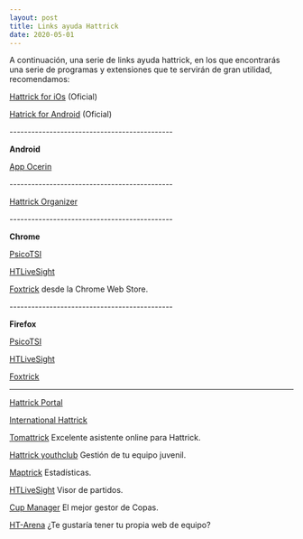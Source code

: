 ```yaml
---
layout: post
title: Links ayuda Hattrick
date: 2020-05-01
---
```


A continuación, una serie de links ayuda hattrick, en los que encontrarás una serie de programas y extensiones que te servirán de gran utilidad, recomendamos:

[Hattrick for iOs](https://itunes.apple.com/app/hattrick/id483569714) (Oficial)

[Hatrick for Android](https://play.google.com/store/apps/details?id=org.hattrick.hattrick) (Oficial)

\---------------------------------------------

**Android**

[App Ocerin](https://play.google.com/store/apps/details?id=com.guiaocerin)

\---------------------------------------------

[Hattrick Organizer](http://sourceforge.net/projects/ho1/)

\---------------------------------------------

**Chrome**

[PsicoTSI](http://psicotsi.sourceforge.net/releases/)

[HTLiveSight](http://htlivesight.sourceforge.net/downloads.html)

[Foxtrick](https://chrome.google.com/webstore/detail/foxtrick/bpfbbngccefbbndginomofgpagkjckik) desde la Chrome Web Store.

\---------------------------------------------

**Firefox**

[PsicoTSI](http://psicotsi.sourceforge.net/releases/)

[HTLiveSight](http://htlivesight.sourceforge.net/downloads.html)

[Foxtrick](https://addons.mozilla.org/es/firefox/addon/foxtrick/)

* * *

[Hattrick Portal](https://hattrickportal.pro/Utils)

[International Hattrick](http://iht.smdesign.es/)

[Tomattrick](http://tomattrick.org/) Excelente asistente online para Hattrick.

[Hattrick youthclub](http://www.hattrick-youthclub.org/) Gestión de tu equipo juvenil.

[Maptrick](http://www.maptrick.org/) Estadísticas.

[HTLiveSight](http://htlivesight.sourceforge.net/) Visor de partidos.

[Cup Manager](http://www.cupmanager.org/files/index.php) El mejor gestor de Copas.

[HT-Arena](http://www.ht-arena.com/) ¿Te gustaría tener tu propia web de equipo?
